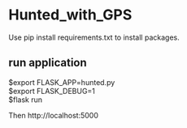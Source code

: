 # Hunted_with_GPS

Use pip install requirements.txt to install packages.

## run application
$export FLASK_APP=hunted.py  
$export FLASK_DEBUG=1  
$flask run  

Then http://localhost:5000
